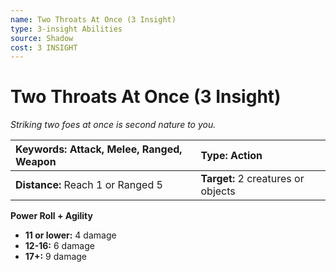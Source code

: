```yaml
---
name: Two Throats At Once (3 Insight)
type: 3-insight Abilities
source: Shadow
cost: 3 INSIGHT
---
```


# Two Throats At Once (3 Insight)

*Striking two foes at once is second nature to you.*

| **Keywords:** Attack, Melee, Ranged, Weapon | **Type:** Action                   |
| :------------------------------------------ | :--------------------------------- |
| **Distance:** Reach 1 or Ranged 5           | **Target:** 2 creatures or objects |

**Power Roll + Agility**

- **11 or lower:** 4 damage
- **12-16:** 6 damage
- **17+:** 9 damage
